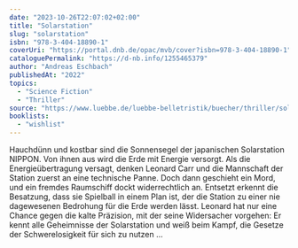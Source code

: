 ```yaml
---
date: "2023-10-26T22:07:02+02:00"
title: "Solarstation"
slug: "solarstation"
isbn: "978-3-404-18890-1"
coverUri: "https://portal.dnb.de/opac/mvb/cover?isbn=978-3-404-18890-1"
cataloguePermalink: "https://d-nb.info/1255465379"
author: "Andreas Eschbach"
publishedAt: "2022"
topics:
  - "Science Fiction"
  - "Thriller"
source: "https://www.luebbe.de/luebbe-belletristik/buecher/thriller/solarstation/id_9166532"
booklists:
  - "wishlist"
---
```

Hauchdünn und kostbar sind die Sonnensegel der japanischen Solarstation
NIPPON. Von ihnen aus wird die Erde mit Energie versorgt. Als die
Energieübertragung versagt, denken Leonard Carr und die Mannschaft der Station
zuerst an eine technische Panne. Doch dann geschieht ein Mord, und ein fremdes
Raumschiff dockt widerrechtlich an. Entsetzt erkennt die Besatzung, dass sie
Spielball in einem Plan ist, der die Station zu einer nie dagewesenen Bedrohung
für die Erde werden lässt. Leonard hat nur eine Chance gegen die kalte
Präzision, mit der seine Widersacher vorgehen: Er kennt alle Geheimnisse der
Solarstation und weiß beim Kampf, die Gesetze der Schwerelosigkeit für sich zu
nutzen ...
